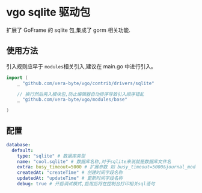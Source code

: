 # vgo sqlite 驱动包

扩展了 GoFrame 的 sqlite 包,集成了 gorm 相关功能.

## 使用方法

引入规则应早于 `modules`相关引入,建议在 main.go 中进行引入。

```go
import (
    _ "github.com/vera-byte/vgo/contrib/drivers/sqlite"

    // 换行然后再入模块包,防止编辑器自动排序导致引入顺序错乱
    _ "github.com/vera-byte/vgo/modules/base"

)
```

## 配置

```yaml
database:
  default:
    type: "sqlite" # 数据库类型
    name: "cool.sqlite" # 数据库名称,对于sqlite来说就是数据库文件名
    extra: busy_timeout=5000 # 扩展参数 如 busy_timeout=5000&journal_mode=ALL
    createdAt: "createTime" # 创建时间字段名称
    updatedAt: "updateTime" # 更新时间字段名称
    debug: true # 开启调试模式,启用后将在控制台打印相关sql语句
```
